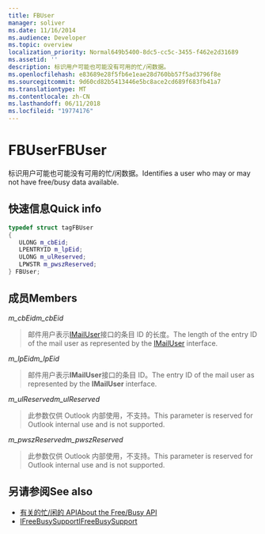 ```yaml
---
title: FBUser
manager: soliver
ms.date: 11/16/2014
ms.audience: Developer
ms.topic: overview
localization_priority: Normal649b5400-8dc5-cc5c-3455-f462e2d31689
ms.assetid: ''
description: 标识用户可能也可能没有可用的忙/闲数据。
ms.openlocfilehash: e83689e28f5fb6e1eae28d760bb57f5ad3796f8e
ms.sourcegitcommit: 9d60cd82b5413446e5bc8ace2cd689f683fb41a7
ms.translationtype: MT
ms.contentlocale: zh-CN
ms.lasthandoff: 06/11/2018
ms.locfileid: "19774176"
---
```

# <a name="fbuser"></a><span data-ttu-id="f372a-103">FBUser</span><span class="sxs-lookup"><span data-stu-id="f372a-103">FBUser</span></span>

<span data-ttu-id="f372a-104">标识用户可能也可能没有可用的忙/闲数据。</span><span class="sxs-lookup"><span data-stu-id="f372a-104">Identifies a user who may or may not have free/busy data available.</span></span>
  
## <a name="quick-info"></a><span data-ttu-id="f372a-105">快速信息</span><span class="sxs-lookup"><span data-stu-id="f372a-105">Quick info</span></span>

```cpp
typedef struct tagFBUser 
{ 
   ULONG m_cbEid; 
   LPENTRYID m_lpEid; 
   ULONG m_ulReserved; 
   LPWSTR m_pwszReserved; 
} FBUser;

```

## <a name="members"></a><span data-ttu-id="f372a-106">成员</span><span class="sxs-lookup"><span data-stu-id="f372a-106">Members</span></span>

<span data-ttu-id="f372a-107">_m_cbEid_</span><span class="sxs-lookup"><span data-stu-id="f372a-107">_m_cbEid_</span></span>
  
> <span data-ttu-id="f372a-108">邮件用户表示[IMailUser](http://msdn.microsoft.com/library/wab._wab_IMailUser%28Office.15%29.aspx)接口的条目 ID 的长度。</span><span class="sxs-lookup"><span data-stu-id="f372a-108">The length of the entry ID of the mail user as represented by the [IMailUser](http://msdn.microsoft.com/library/wab._wab_IMailUser%28Office.15%29.aspx) interface.</span></span> 
    
<span data-ttu-id="f372a-109">_m_lpEid_</span><span class="sxs-lookup"><span data-stu-id="f372a-109">_m_lpEid_</span></span>
  
> <span data-ttu-id="f372a-110">邮件用户表示**IMailUser**接口的条目 ID。</span><span class="sxs-lookup"><span data-stu-id="f372a-110">The entry ID of the mail user as represented by the **IMailUser** interface.</span></span> 
    
<span data-ttu-id="f372a-111">_m_ulReserved_</span><span class="sxs-lookup"><span data-stu-id="f372a-111">_m_ulReserved_</span></span>
  
> <span data-ttu-id="f372a-112">此参数仅供 Outlook 内部使用，不支持。</span><span class="sxs-lookup"><span data-stu-id="f372a-112">This parameter is reserved for Outlook internal use and is not supported.</span></span>
    
<span data-ttu-id="f372a-113">_m_pwszReserved_</span><span class="sxs-lookup"><span data-stu-id="f372a-113">_m_pwszReserved_</span></span>
  
> <span data-ttu-id="f372a-114">此参数仅供 Outlook 内部使用，不支持。</span><span class="sxs-lookup"><span data-stu-id="f372a-114">This parameter is reserved for Outlook internal use and is not supported.</span></span>
    
## <a name="see-also"></a><span data-ttu-id="f372a-115">另请参阅</span><span class="sxs-lookup"><span data-stu-id="f372a-115">See also</span></span>

- [<span data-ttu-id="f372a-116">有关的忙/闲的 API</span><span class="sxs-lookup"><span data-stu-id="f372a-116">About the Free/Busy API</span></span>](about-the-free-busy-api.md)  
- [<span data-ttu-id="f372a-117">IFreeBusySupport</span><span class="sxs-lookup"><span data-stu-id="f372a-117">IFreeBusySupport</span></span>](ifreebusysupport.md)

